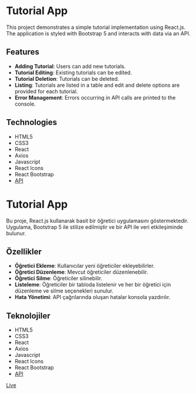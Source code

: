 # Tutorial App

This project demonstrates a simple tutorial implementation using React.js. The application is styled with Bootstrap 5 and interacts with data via an API.

## Features

- **Adding Tutorial**: Users can add new tutorials.
- **Tutorial Editing**: Existing tutorials can be edited.
- **Tutorial Deletion**: Tutorials can be deleted.
- **Listing**: Tutorials are listed in a table and edit and delete options are provided for each tutorial.
- **Error Management**: Errors occurring in API calls are printed to the console.

## Technologies

- HTML5
- CSS3
- React
- Axios
- Javascript
- React Icons
- React Bootstrap
- [API](https://tutorial-api.fullstack.clarusway.com/)

# Tutorial App

Bu proje, React.js kullanarak basit bir öğretici uygulamasını göstermektedir. Uygulama, Bootstrap 5 ile stilize edilmiştir ve bir API ile veri etkileşiminde bulunur.

## Özellikler

- **Öğretici Ekleme**: Kullanıcılar yeni öğreticiler ekleyebilirler.
- **Öğretici Düzenleme**: Mevcut öğreticiler düzenlenebilir.
- **Öğretici Silme**: Öğreticiler silinebilir.
- **Listeleme**: Öğreticiler bir tabloda listelenir ve her bir öğretici için düzenleme ve silme seçenekleri sunulur.
- **Hata Yönetimi**: API çağrılarında oluşan hatalar konsola yazdırılır.

## Teknolojiler

- HTML5
- CSS3
- React
- Axios
- Javascript
- React Icons
- React Bootstrap
- [API](https://tutorial-api.fullstack.clarusway.com/)

[Live](https://fy-tutorial-app.netlify.app/)

